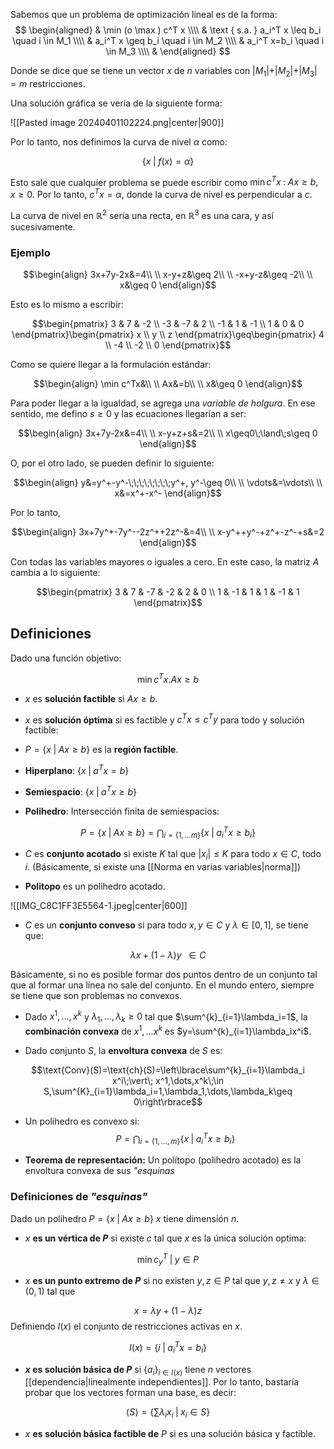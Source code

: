 Sabemos que un problema de optimización lineal es de la forma: 
$$
\begin{aligned}
& \min (o \max ) c^T x \\\\
& \text { s.a. } a_i^T x \leq b_i \quad i \in M_1 \\\\
& a_i^T x \geq b_i \quad i \in M_2 \\\\
& a_i^T x=b_i \quad i \in M_3 \\\\
&
\end{aligned}
$$

Donde se dice que se tiene un vector $x$ de $n$ variables con $\vert M_1\vert+ \vert M_2\vert + \vert M_3\vert=m$ restricciones. 

Una solución gráfica se vería de la siguiente forma: 

![[Pasted image 20240401102224.png|center|900]]


Por lo tanto, nos definimos la curva de nivel $\alpha$ como: 

$$\lbrace x\;\vert\; f(x)=\alpha\rbrace$$

Esto sale que cualquier problema se puede escribir como $\min c^Tx\;:\;Ax\geq b, x\geq 0$. Por lo tanto, $c^Tx=\alpha$, donde la curva de nivel es perpendicular a $c$. 

La curva de nivel en $\mathbb{R}^2$ sería una recta, en $\mathbb{R}^3$ es una cara, y así sucesivamente. 

### Ejemplo 

$$\begin{align}
3x+7y-2x&=4\\  \\
x-y+z&\geq 2\\  \\
-x+y-z&\geq -2\\  \\
x&\geq 0
\end{align}$$

Esto es lo mismo a escribir: 

$$\begin{pmatrix}
3 & 7 & -2 \\
-3 & -7 & 2 \\
-1 & 1 & -1 \\
1 & 0 & 0
\end{pmatrix}\begin{pmatrix}
x \\
y \\
z
\end{pmatrix}\geq\begin{pmatrix}
4 \\
-4 \\
-2 \\
0
\end{pmatrix}$$

Como se quiere llegar a la formulación estándar: 

$$\begin{align}
\min c^Tx&\\ \\
Ax&=b\\  \\
x&\geq 0
\end{align}$$

Para poder llegar a la igualdad, se agrega una *variable de holgura*. En ese sentido, me defino $s\geq0$ y las ecuaciones llegarían a ser: 

$$\begin{align}
3x+7y-2x&=4\\  \\
x-y+z+s&=2\\  \\
x\geq0\;\land\;s\geq 0
\end{align}$$

O, por el otro lado, se pueden definir lo siguiente: 

$$\begin{align}
y&=y^+-y^-\;\;\;\;\;\;\;\;y^+, y^-\geq 0\\  \\
\vdots&=\vdots\\  \\
x&=x^+-x^-
\end{align}$$

Por lo tanto, 

$$\begin{align}
3x+7y^+-7y^--2z^++2z^-&=4\\  \\
x-y^++y^-+z^+-z^-+s&=2
\end{align}$$

Con todas las variables mayores o iguales a cero. En este caso, la matriz $A$ cambia a lo siguiente: 

$$\begin{pmatrix}
3 & 7 & -7 & -2 & 2 & 0 \\
1 & -1 & 1 & 1 & -1 & 1
\end{pmatrix}$$

## Definiciones 

Dado una función objetivo: 

$$\min c^Tx. Ax\geq b$$

- $x$ es **solución factible** si $Ax\geq b$. 

- $x$ es **solución óptima** si es factible y $c^Tx\leq c^Ty$ para todo y solución factible: 

- $P=\lbrace x\;\vert\; Ax\geq b\rbrace$ es la **región factible**. 

- **Hiperplano**: $\lbrace x\;\vert\; a^Tx=b\rbrace$

- **Semiespacio**: $\lbrace x\;\vert\;a^Tx\geq b\rbrace$

- **Polihedro**: Intersección finita de semiespacios: 

$$P=\lbrace x\;\vert\; Ax\geq b\rbrace = \bigcap_{i=\lbrace 1,\dots m\rbrace}\lbrace x\;\vert\;a^{T}_{i}x\geq b_i\rbrace$$ 
- $C$ es **conjunto acotado** si existe $K$ tal que $\vert x_i\vert\leq K$ para todo $x\in C$, todo $i$. (Básicamente, si existe una [[Norma en varias variables|norma]]) 

- **Politopo** es un polihedro acotado.

![[IMG_C8C1FF3E5564-1.jpeg|center|600]] 

- $C$ es un **conjunto conveso** si para todo $x,y \in C$ y $\lambda\in [0,1]$, se tiene que: 

$$\lambda x + (1-\lambda)y\;\;\in C$$

Básicamente, si no es posible formar dos puntos dentro de un conjunto tal que al formar una línea no sale del conjunto. En el mundo entero, siempre se tiene que son problemas no convexos. 

- Dado $x^1, \dots, x^k$ y $\lambda_1, \dots,\lambda_k\geq 0$ tal que $\sum^{k}_{i=1}\lambda_i=1$, la **combinación convexa** de $x^1,\dots x^k$ es $y=\sum^{k}_{i=1}\lambda_ix^i$. 

- Dado conjunto $S$, la **envoltura convexa** de $S$ es: 

$$\text{Conv}(S)=\text{ch}(S)=\left\lbrace\sum^{k}_{i=1}\lambda_i x^i\;\vert\; x^1,\dots,x^k\;\in S,\sum^{K}_{i=1}\lambda_i=1,\lambda_1,\dots,\lambda_k\geq 0\right\rbrace$$

- Un polihedro es convexo si: 
$$P=\bigcap_{i=\lbrace 1,\dots, m\rbrace}\lbrace x\;\vert\; a^{T}_{i}x\geq b_i\rbrace$$

- **Teorema de representación:** Un polítopo (polihedro acotado) es la envoltura convexa de sus *"esquinas*

### Definiciones de *"esquinas"* 

Dado un polihedro $P=\lbrace x\;\vert\; Ax\geq b\rbrace$ $x$ tiene dimensión $n$. 

- $x$ **es un vértica de $P$** si existe $c$ tal que $x$ es la única solución optima: 

$$\min c^{T}_{y}\;\vert\; y\in P$$
- $x$ **es un punto extremo de $P$** si no existen $y,z\in P$ tal que $y,z\neq x$ y $\lambda\in (0,1)$ tal que 

$$x=\lambda y+(1-\lambda)z$$
Definiendo $l(x)$ el conjunto de restricciones activas en $x$. 

$$I(x)=\lbrace i\;\vert\;a^{T}_{i}x=b_i\rbrace$$

- **$x$ es solución básica de $P$** si $\lbrace a_i\rbrace_{i\in I(x)}$ tiene $n$ vectores [[dependencia|linealmente independientes]]. Por lo tanto, bastaría probar que los vectores forman una base, es decir: 

$$\langle S\rangle =\left\lbrace\sum \lambda_i x_i\;\vert\; x_i\in S\right\rbrace$$

- $x$ **es solución básica factible de** $P$ si es una solución básica y factible. 